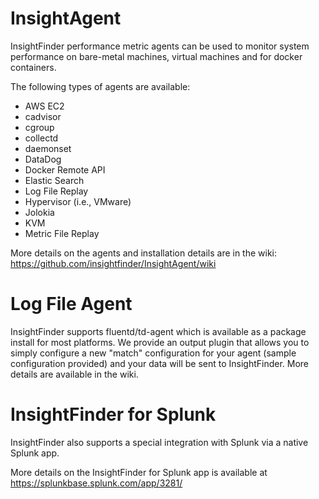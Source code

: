 # InsightAgent
InsightFinder performance metric agents can be used to monitor system performance on bare-metal machines, virtual machines and for docker containers.

The following types of agents are available:

 - AWS EC2
 - cadvisor
 - cgroup
 - collectd
 - daemonset
 - DataDog
 - Docker Remote API
 - Elastic Search
 - Log File Replay
 - Hypervisor (i.e., VMware)
 - Jolokia
 - KVM
 - Metric File Replay

More details on the agents and installation details are in the wiki: https://github.com/insightfinder/InsightAgent/wiki

# Log File Agent
InsightFinder supports fluentd/td-agent which is available as a package install for most platforms.  We provide an output plugin that allows you to simply configure a new "match" configuration for your agent (sample configuration provided) and your data will be sent to InsightFinder.  More details are available in the wiki.

# InsightFinder for Splunk
InsightFinder also supports a special integration with Splunk via a native Splunk app.

More details on the InsightFinder for Splunk app is available at https://splunkbase.splunk.com/app/3281/

